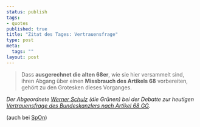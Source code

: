 ```yaml
--- 
status: publish
tags: 
- quotes
published: true
title: "Zitat des Tages: Vertrauensfrage"
type: post
meta: 
  tags: ""
layout: post
---
```

<blockquote>Dass <strong>ausgerechnet die alten 68er</strong>, wie sie hier versammelt sind, ihren Abgang über einen <strong>Missbrauch des Artikels 68</strong> vorbereiten, gehört zu den Grotesken dieses Vorganges.</blockquote>

<em>Der Abgeordnete <a href="http://de.wikipedia.org/wiki/Werner_Schulz">Werner Schulz</a> (die Grünen) bei der Debatte zur heutigen <a href="http://de.wikipedia.org/wiki/Vertrauensfrage">Vertrauensfrage des Bundeskanzlers nach Artikel 68 GG</a>.</em>

(auch bei <a href="http://www.spiegel.de/politik/deutschland/0,1518,363173,00.html">SpOn</a>)
